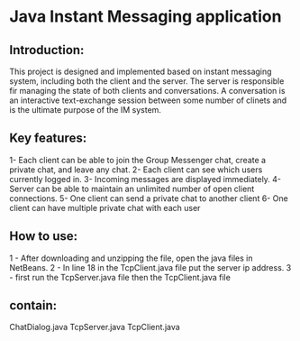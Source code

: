# Java Instant Messaging application

Introduction: 
------------------
This project is designed and implemented based on instant messaging system, including both the client and the server.
The server is responsible fir managing the state of both clients and conversations.
A conversation is an interactive text-exchange session between some number of clinets and is the ultimate purpose of the IM system.

Key features:
------------------
1-	Each client can be able to join the Group Messenger chat, create a private chat, and leave any chat.
2-	Each client can see which users currently logged in.
3-	Incoming messages are displayed immediately.
4-	Server can be able to maintain an unlimited number of open client connections. 
5-	One client can send a private chat to another client
6-	One client can have multiple private chat with each user

How to use:
------------------
1 - After downloading and unzipping the file, open the java files in NetBeans.
2 - In line 18 in the TcpClient.java file put the server ip address.
3 - first run the TcpServer.java file then the TcpClient.java file

contain:
------------------
ChatDialog.java
TcpServer.java
TcpClient.java
